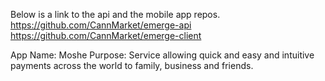 Below is a link to the api and the mobile app repos.
https://github.com/CannMarket/emerge-api
https://github.com/CannMarket/emerge-client

App Name: Moshe
Purpose: Service allowing quick and easy and intuitive payments across the world to family, business and friends.
